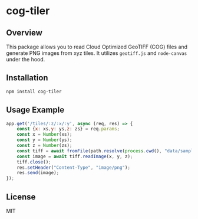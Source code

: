 
# cog-tiler

## Overview
This package allows you to read Cloud Optimized GeoTIFF (COG) files and generate PNG images from xyz tiles. It utilizes `geotiff.js` and `node-canvas` under the hood.

## Installation
```bash
npm install cog-tiler
```

## Usage Example
```javascript
app.get('/tiles/:z/:x/:y', async (req, res) => {
    const {x: xs,y: ys,z: zs} = req.params;
    const x = Number(xs);
    const y = Number(ys);
    const z = Number(zs);
    const tiff = await fromFile(path.resolve(process.cwd(), "data/sample.tif"));
    const image = await tiff.readImage(x, y, z);
    tiff.close();
    res.setHeader("Content-Type", "image/png");
    res.send(image);
});
```

## License
MIT
